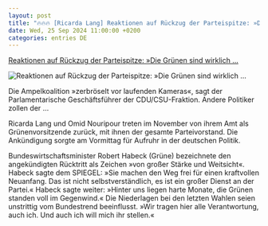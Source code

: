 ```yaml
---
layout: post
title: "🔥🔥🔥 [Ricarda Lang] Reaktionen auf Rückzug der Parteispitze: »Die Grünen sind wirklich ..."
date: Wed, 25 Sep 2024 11:00:00 +0200
categories: entries DE
---
```

[Reaktionen auf Rückzug der Parteispitze: »Die Grünen sind wirklich ...](https://www.spiegel.de/politik/deutschland/ricarda-lang-omid-nouripour-reaktionen-auf-den-ruecktritt-der-gruenen-spitze-a-14808a76-9672-4c9d-a89d-256dd12869a8)

![Reaktionen auf Rückzug der Parteispitze: »Die Grünen sind wirklich ...](https://cdn.prod.www.spiegel.de/images/4a0febd5-d01d-4347-ad2d-ef2da9dfa61a_w1200_r1.778_fpx39_fpy44.jpg)

Die Ampelkoalition »zerbröselt vor laufenden Kameras«, sagt der Parlamentarische Geschäftsführer der CDU/CSU-Fraktion. Andere Politiker zollen der ...

Ricarda Lang und Omid Nouripour treten im November von ihrem Amt als Grünenvorsitzende zurück, mit ihnen der gesamte Parteivorstand. Die Ankündigung sorgte am Vormittag für Aufruhr in der deutschen Politik.

Bundeswirtschaftsminister Robert Habeck (Grüne) bezeichnete den angekündigten Rücktritt als Zeichen »von großer Stärke und Weitsicht«. Habeck sagte dem SPIEGEL: »Sie machen den Weg frei für einen kraftvollen Neuanfang. Das ist nicht selbstverständlich, es ist ein großer Dienst an der Partei.« Habeck sagte weiter: »Hinter uns liegen harte Monate, die Grünen standen voll im Gegenwind.« Die Niederlagen bei den letzten Wahlen seien unstrittig vom Bundestrend beeinflusst. »Wir tragen hier alle Verantwortung, auch ich. Und auch ich will mich ihr stellen.«

